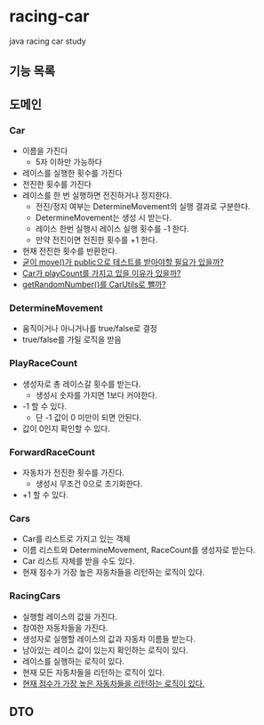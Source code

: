 # racing-car
java racing car study



## 기능 목록

## 도메인

### Car

- 이름을 가진다
  - 5자 이하만 가능하다
- 레이스를 실행한 횟수를 가진다
- 전진한 횟수를 가진다
- 레이스를 한 번 실행하면 전진하거나 정지한다.
  - 전진/정지 여부는 DetermineMovement의 실행 결과로 구분한다.
  - DetermineMovement는 생성 시 받는다.
  - 레이스 한번 실행시 레이스 실행 횟수를 -1 한다.
  - 만약 전진이면 전진한 횟수를 +1 한다.
- 현재 전진한 횟수를 반환한다.
- <u>굳이 move()가 public으로 테스트를 받아야할 필요가 있을까?</u>
- <u>Car가 playCount를 가지고 있을 이유가 있을까?</u>
- <u>getRandomNumber()를 CarUtils로 뺄까?</u>



### DetermineMovement

- 움직이거나 아니거나를 true/false로 결정
- true/false를 가릴 로직을 받음



### PlayRaceCount

- 생성자로 총 레이스갈 횟수를 받는다.
  - 생성시 숫자를 가지면 1보다 커야한다.
- -1 할 수 있다.
  - 단 -1 값이 0 미만이 되면 안된다.
- 값이 0인지 확인할 수 있다.



### ForwardRaceCount

- 자동차가 전진한 횟수를 가진다.
  - 생성시 무조건 0으로 초기화한다.
- +1 할 수 있다.



### Cars

- Car를 리스트로 가지고 있는 객체
- 이름 리스트와 DetermineMovement, RaceCount를 생성자로 받는다.
- Car 리스트 자체를 받을 수도 있다.
- 현재 점수가 가장 높은 자동차들을 리턴하는 로직이 있다.



### RacingCars

- 실행할 레이스의 값을 가진다.
- 참여한 자동차들을 가진다.
- 생성자로 실행할 레이스의 값과 자동차 이름들 받는다.
- 남아있는 레이스 값이 있는지 확인하는 로직이 있다.
- 레이스를 실행하는 로직이 있다.
- 현재 모든 자동차들을 리턴하는 로직이 있다.
- <u>현재 점수가 가장 높은 자동차들을 리턴하는 로직이 있다.</u>



## DTO



